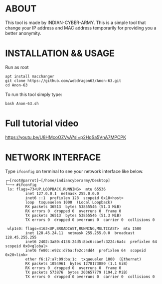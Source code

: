 
# ABOUT
This tool is made by INDIAN-CYBER-ARMY. This is a simple tool that change your IP address and MAC address temporarily for providing you a better anonymity.


# INSTALLATION && USAGE
Run as root
```shell
apt install macchanger
git clone https://github.com/webdragon63/Anon-63.git
cd Anon-63
```
To run this tool simply type:

`bash Anon-63.sh`

# Full tutorial video

https://youtu.be/U8HMcoOZVvA?si=p2HoSa5VnA7MPCPK

# NETWORK INTERFACE
Type `ifconfig` on terminal to see your network interface like below.

```shell
┌─[root@parrot]─[/home/indiancyberarmy/Desktop]
└──╼ #ifconfig
 lo: flags=73<UP,LOOPBACK,RUNNING>  mtu 65536
         inet 127.0.0.1  netmask 255.0.0.0
         inet6 ::1  prefixlen 128  scopeid 0x10<host>
         loop  txqueuelen 1000  (Local Loopback)
         RX packets 36513  bytes 53855546 (51.3 MiB)
         RX errors 0  dropped 0  overruns 0  frame 0
         TX packets 36513  bytes 53855546 (51.3 MiB)
         TX errors 0  dropped 0 overruns 0  carrier 0  collisions 0

 wlp1s0: flags=4163<UP,BROADCAST,RUNNING,MULTICAST>  mtu 1500
         inet 128.45.24.11  netmask 255.255.0.0  broadcast 128.45.255.255
         inet6 2402:3a80:4138:24d5:8bc6:caef:3224:6a4c  prefixlen 64  scopeid 0x0<global>
         inet6 fe80::e92c:d76a:fe2c:4dd4  prefixlen 64  scopeid 0x20<link>
         ether f6:17:a7:09:ba:1c  txqueuelen 1000  (Ethernet)
         RX packets 1054961  bytes 1278173880 (1.1 GiB)
         RX errors 0  dropped 0  overruns 0  frame 0
         TX packets 573876  bytes 203657779 (194.2 MiB)
         TX errors 0  dropped 0 overruns 0  carrier 0  collisions 0
```
